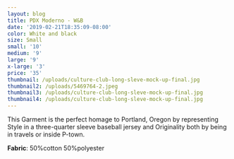 ```yaml
---
layout: blog
title: PDX Moderno - W&B
date: '2019-02-21T18:35:09-08:00'
color: White and black
size: Small
small: '10'
medium: '9'
large: '9'
x-large: '3'
price: '35'
thumbnail: /uploads/culture-club-long-sleve-mock-up-final.jpg
thumbnail2: /uploads/5469764-2.jpeg
thumbnail3: /uploads/culture-club-long-sleve-mock-up-final.jpg
thumbnail4: /uploads/culture-club-long-sleve-mock-up-final.jpg
---
```

This Garment is the perfect homage to Portland, Oregon by representing  Style in a three-quarter sleeve baseball jersey and Originality both by being in travels or inside P-town.

**Fabric**: 50%cotton 50%polyester
